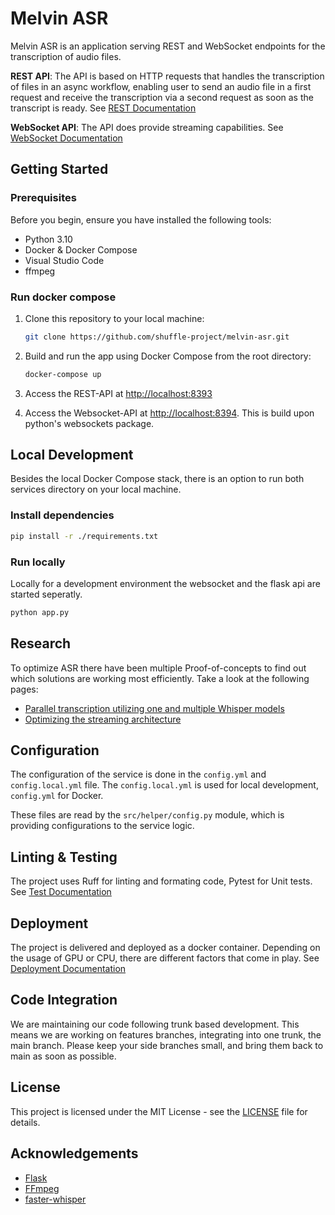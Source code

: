 # Melvin ASR

Melvin ASR is an application serving REST and WebSocket endpoints for the transcription of audio files.

**REST API**: The API is based on HTTP requests that handles the transcription of files in an async workflow, enabling user to send an audio file in a first request and receive the transcription via a second request as soon as the transcript is ready. See [REST Documentation](docs/rest-api.md)

**WebSocket API**: The API does provide streaming capabilities. See [WebSocket Documentation](docs/websocket-api.md)

## Getting Started

### Prerequisites

Before you begin, ensure you have installed the following tools:

- Python 3.10
- Docker & Docker Compose
- Visual Studio Code
- ffmpeg

### Run docker compose

1. Clone this repository to your local machine:

   ```bash
   git clone https://github.com/shuffle-project/melvin-asr.git
   ```

1. Build and run the app using Docker Compose from the root directory:

   ```bash
   docker-compose up
   ```

1. Access the REST-API at <http://localhost:8393>
1. Access the Websocket-API at <http://localhost:8394>. This is build upon python's websockets package.

## Local Development

Besides the local Docker Compose stack, there is an option to run both services directory on your local machine.

### Install dependencies

```bash
pip install -r ./requirements.txt
```

### Run locally

Locally for a development environment the websocket and the flask api are started seperatly.

```bash
python app.py
```

## Research

To optimize ASR there have been multiple Proof-of-concepts to find out which solutions are working most efficiently. Take a look at the following pages:

- [Parallel transcription utilizing one and multiple Whisper models](docs/research/parallel_transcription/parallel_transcription.md)
- [Optimizing the streaming architecture](docs/research/streaming_architecture.md)

## Configuration

The configuration of the service is done in the `config.yml` and `config.local.yml` file. The `config.local.yml` is used for local development, `config.yml` for Docker.

These files are read by the `src/helper/config.py` module, which is providing configurations to the service logic.

## Linting & Testing

The project uses Ruff for linting and formating code, Pytest for Unit tests. See [Test Documentation](docs/test.md)

## Deployment

The project is delivered and deployed as a docker container. Depending on the usage of GPU or CPU, there are different factors that come in play. See [Deployment Documentation](docs/deployment.md)

## Code Integration

We are maintaining our code following trunk based development. This means we are working on features branches, integrating into one trunk, the main branch. Please keep your side branches small, and bring them back to main as soon as possible.

## License

This project is licensed under the MIT License - see the [LICENSE](https://github.com/shuffle-project/melvin-asr/blob/feat/license/LICENSE) file for details.

## Acknowledgements

- [Flask](https://flask.palletsprojects.com/)
- [FFmpeg](https://ffmpeg.org/)
- [faster-whisper](https://github.com/SYSTRAN/faster-whisper)
